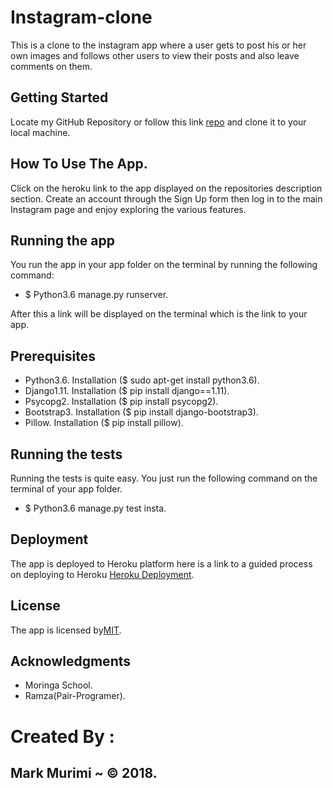 # Instagram-clone
This is a clone to the instagram app where a user gets to post his or her own images and follows other users to view their posts and also leave comments on them.

## Getting Started
Locate my GitHub Repository or follow this link [repo](https://github.com/markmurimi/Instagram-clone) and clone it to your local machine.

## How To Use The App.
Click on the heroku link to the app displayed on the repositories description section. Create an account through the Sign Up form then log in to the main Instagram page and enjoy exploring the various features.

## Running the app
You run the app in your app folder on the terminal by running the following command:
* $ Python3.6 manage.py runserver.

After this a link will be displayed on the terminal which is the link to your app.

## Prerequisites
* Python3.6. Installation ($ sudo apt-get install python3.6).
* Django1.11. Installation ($ pip install django==1.11).
* Psycopg2. Installation ($ pip install psycopg2).
* Bootstrap3. Installation ($ pip install django-bootstrap3).
* Pillow. Installation ($ pip install pillow).


## Running the tests
Running the tests is quite easy. You just run the following command on the terminal of your app folder.
* $ Python3.6 manage.py test insta.

## Deployment
The app is deployed to Heroku platform here is a link to a guided process on deploying to Heroku [Heroku Deployment](https://docs.google.com/document/d/181ZqRfJg7B-8EfzB9HJ8FvzAKXR0y5ccZC6bIeafbv0/edit).

## License
The app is licensed by[MIT](https://github.com/markmurimi/Instagram-clone/blob/master/LICENSE).

## Acknowledgments
* Moringa School.
* Ramza(Pair-Programer).

# Created By :
## Mark Murimi ~ © 2018.
